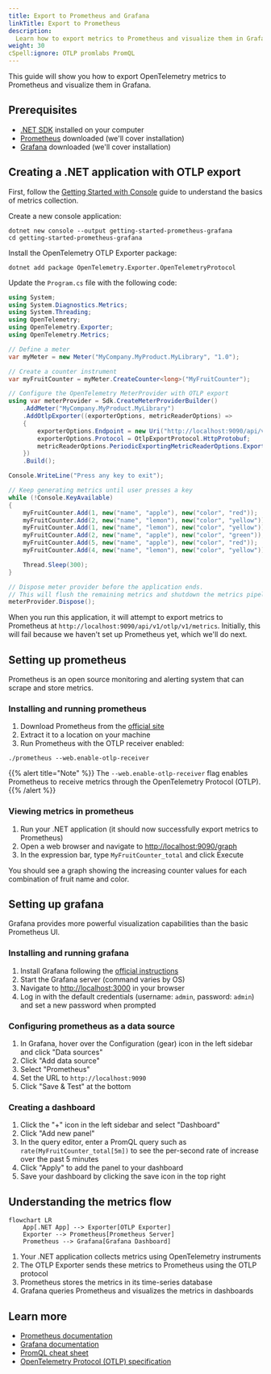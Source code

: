 ```yaml
---
title: Export to Prometheus and Grafana
linkTitle: Export to Prometheus
description:
  Learn how to export metrics to Prometheus and visualize them in Grafana
weight: 30
cSpell:ignore: OTLP promlabs PromQL
---
```


This guide will show you how to export OpenTelemetry metrics to Prometheus and
visualize them in Grafana.

## Prerequisites

- [.NET SDK](https://dotnet.microsoft.com/download) installed on your computer
- [Prometheus](https://prometheus.io/download/) downloaded (we'll cover
  installation)
- [Grafana](https://grafana.com/docs/grafana/latest/installation/) downloaded
  (we'll cover installation)

## Creating a .NET application with OTLP export

First, follow the
[Getting Started with Console](/docs/languages/dotnet/metrics/getting-started-console/)
guide to understand the basics of metrics collection.

Create a new console application:

```shell
dotnet new console --output getting-started-prometheus-grafana
cd getting-started-prometheus-grafana
```

Install the OpenTelemetry OTLP Exporter package:

```shell
dotnet add package OpenTelemetry.Exporter.OpenTelemetryProtocol
```

Update the `Program.cs` file with the following code:

```csharp
using System;
using System.Diagnostics.Metrics;
using System.Threading;
using OpenTelemetry;
using OpenTelemetry.Exporter;
using OpenTelemetry.Metrics;

// Define a meter
var myMeter = new Meter("MyCompany.MyProduct.MyLibrary", "1.0");

// Create a counter instrument
var myFruitCounter = myMeter.CreateCounter<long>("MyFruitCounter");

// Configure the OpenTelemetry MeterProvider with OTLP export
using var meterProvider = Sdk.CreateMeterProviderBuilder()
    .AddMeter("MyCompany.MyProduct.MyLibrary")
    .AddOtlpExporter((exporterOptions, metricReaderOptions) =>
    {
        exporterOptions.Endpoint = new Uri("http://localhost:9090/api/v1/otlp/v1/metrics");
        exporterOptions.Protocol = OtlpExportProtocol.HttpProtobuf;
        metricReaderOptions.PeriodicExportingMetricReaderOptions.ExportIntervalMilliseconds = 1000;
    })
    .Build();

Console.WriteLine("Press any key to exit");

// Keep generating metrics until user presses a key
while (!Console.KeyAvailable)
{
    myFruitCounter.Add(1, new("name", "apple"), new("color", "red"));
    myFruitCounter.Add(2, new("name", "lemon"), new("color", "yellow"));
    myFruitCounter.Add(1, new("name", "lemon"), new("color", "yellow"));
    myFruitCounter.Add(2, new("name", "apple"), new("color", "green"));
    myFruitCounter.Add(5, new("name", "apple"), new("color", "red"));
    myFruitCounter.Add(4, new("name", "lemon"), new("color", "yellow"));

    Thread.Sleep(300);
}

// Dispose meter provider before the application ends.
// This will flush the remaining metrics and shutdown the metrics pipeline.
meterProvider.Dispose();
```

When you run this application, it will attempt to export metrics to Prometheus
at `http://localhost:9090/api/v1/otlp/v1/metrics`. Initially, this will fail
because we haven't set up Prometheus yet, which we'll do next.

## Setting up prometheus

Prometheus is an open source monitoring and alerting system that can scrape and
store metrics.

### Installing and running prometheus

1. Download Prometheus from the [official site](https://prometheus.io/download/)
2. Extract it to a location on your machine
3. Run Prometheus with the OTLP receiver enabled:

```shell
./prometheus --web.enable-otlp-receiver
```

{{% alert title="Note" %}} The `--web.enable-otlp-receiver` flag enables
Prometheus to receive metrics through the OpenTelemetry Protocol (OTLP).
{{% /alert %}}

### Viewing metrics in prometheus

1. Run your .NET application (it should now successfully export metrics to
   Prometheus)
2. Open a web browser and navigate to
   [http://localhost:9090/graph](http://localhost:9090/graph)
3. In the expression bar, type `MyFruitCounter_total` and click Execute

You should see a graph showing the increasing counter values for each
combination of fruit name and color.

## Setting up grafana

Grafana provides more powerful visualization capabilities than the basic
Prometheus UI.

### Installing and running grafana

1. Install Grafana following the
   [official instructions](https://grafana.com/docs/grafana/latest/installation/)
2. Start the Grafana server (command varies by OS)
3. Navigate to [http://localhost:3000](http://localhost:3000) in your browser
4. Log in with the default credentials (username: `admin`, password: `admin`)
   and set a new password when prompted

### Configuring prometheus as a data source

1. In Grafana, hover over the Configuration (gear) icon in the left sidebar and
   click "Data sources"
2. Click "Add data source"
3. Select "Prometheus"
4. Set the URL to `http://localhost:9090`
5. Click "Save & Test" at the bottom

### Creating a dashboard

1. Click the "+" icon in the left sidebar and select "Dashboard"
2. Click "Add new panel"
3. In the query editor, enter a PromQL query such as
   `rate(MyFruitCounter_total[5m])` to see the per-second rate of increase over
   the past 5 minutes
4. Click "Apply" to add the panel to your dashboard
5. Save your dashboard by clicking the save icon in the top right

## Understanding the metrics flow

```mermaid
flowchart LR
    App[.NET App] --> Exporter[OTLP Exporter]
    Exporter --> Prometheus[Prometheus Server]
    Prometheus --> Grafana[Grafana Dashboard]
```

1. Your .NET application collects metrics using OpenTelemetry instruments
2. The OTLP Exporter sends these metrics to Prometheus using the OTLP protocol
3. Prometheus stores the metrics in its time-series database
4. Grafana queries Prometheus and visualizes the metrics in dashboards

## Learn more

- [Prometheus documentation](https://prometheus.io/docs/introduction/overview/)
- [Grafana documentation](https://grafana.com/docs/grafana/latest/)
- [PromQL cheat sheet](https://promlabs.com/promql-cheat-sheet/)
- [OpenTelemetry Protocol (OTLP) specification](/docs/specs/otel/protocol/otlp/)
